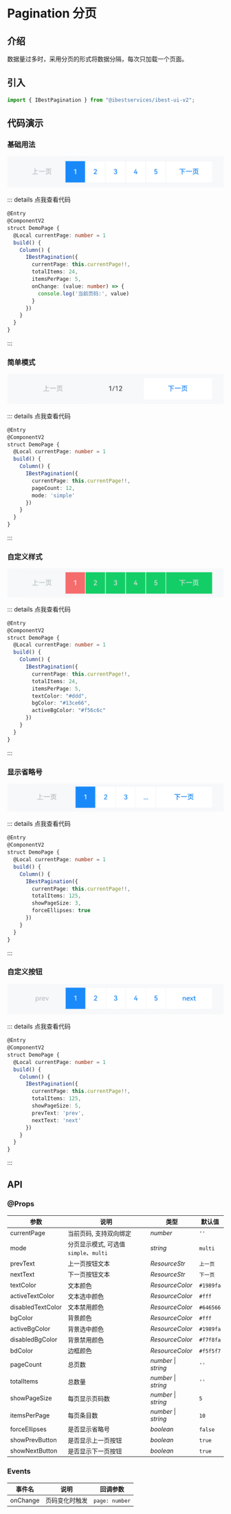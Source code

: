 # Pagination 分页

## 介绍

数据量过多时，采用分页的形式将数据分隔，每次只加载一个页面。
 
## 引入

```ts
import { IBestPagination } from "@ibestservices/ibest-ui-v2";
```

## 代码演示

### 基础用法

![基础用法](./images/base.png)

::: details 点我查看代码
```ts
@Entry
@ComponentV2
struct DemoPage {
  @Local currentPage: number = 1
  build() {
    Column() {
      IBestPagination({
        currentPage: this.currentPage!!,
        totalItems: 24,
        itemsPerPage: 5,
        onChange: (value: number) => {
          console.log('当前页码:', value)
        }
      })
    }
  }
}
```
:::

### 简单模式

![简单模式](./images/simple.png)

::: details 点我查看代码
```ts
@Entry
@ComponentV2
struct DemoPage {
  @Local currentPage: number = 1
  build() {
    Column() {
      IBestPagination({
        currentPage: this.currentPage!!,
        pageCount: 12,
        mode: 'simple'
      })
    }
  }
}
```
:::

### 自定义样式

![自定义样式](./images/style.png)

::: details 点我查看代码
```ts
@Entry
@ComponentV2
struct DemoPage {
  @Local currentPage: number = 1
  build() {
    Column() {
      IBestPagination({
        currentPage: this.currentPage!!,
        totalItems: 24,
        itemsPerPage: 5,
        textColor: "#ddd",
        bgColor: "#13ce66",
        activeBgColor: "#f56c6c"
      })
    }
  }
}
```
:::

### 显示省略号

![显示省略号](./images/ellipsis.png)

::: details 点我查看代码
```ts
@Entry
@ComponentV2
struct DemoPage {
  @Local currentPage: number = 1
  build() {
    Column() {
      IBestPagination({
        currentPage: this.currentPage!!,
        totalItems: 125,
        showPageSize: 3,
        forceEllipses: true
      })
    }
  }
}
```
:::

### 自定义按钮

![自定义按钮](./images/custom-btn.png)

::: details 点我查看代码
```ts
@Entry
@ComponentV2
struct DemoPage {
  @Local currentPage: number = 1
  build() {
    Column() {
      IBestPagination({
        currentPage: this.currentPage!!,
        totalItems: 125,
        showPageSize: 5,
        prevText: 'prev',
        nextText: 'next'
      })
    }
  }
}
```
:::


## API

### @Props

| 参数         | 说明                                 | 类型      | 默认值     |
| ------------ | ----------------------------------- | --------- | ---------- |
| currentPage  | 当前页码, 支持双向绑定                  | _number_  | `''` |
| mode         | 分页显示模式, 可选值 `simple`、`multi`  | _string_ | `multi` |
| prevText     | 上一页按钮文本                         | _ResourceStr_ | `上一页` |
| nextText     | 下一页按钮文本                         | _ResourceStr_ | `下一页` |
| textColor    | 文本颜色                              | _ResourceColor_ | `#1989fa` |
| activeTextColor| 文本选中颜色                         | _ResourceColor_ | `#fff` |
| disabledTextColor| 文本禁用颜色                       | _ResourceColor_ | `#646566` |
| bgColor      | 背景颜色                              | _ResourceColor_ | `#fff` |
| activeBgColor| 背景选中颜色                           | _ResourceColor_ | `#1989fa` |
| disabledBgColor| 背景禁用颜色                         | _ResourceColor_ | `#f7f8fa` |
| bdColor      | 边框颜色                              | _ResourceColor_ | `#f5f5f7` |
| pageCount    | 总页数                                | _number_ \| _string_ |  `''`  |
| totalItems   | 总数量                                | _number_ \| _string_ |  `''`  |
| showPageSize | 每页显示页码数                          | _number_ \| _string_ |  `5`  |
| itemsPerPage | 每页条目数                             | _number_ \| _string_ |  `10`  |
| forceEllipses| 是否显示省略号                          | _boolean_ | `false` |
| showPrevButton| 是否显示上一页按钮                      | _boolean_ | `true` |
| showNextButton| 是否显示下一页按钮                      | _boolean_ | `true` |

### Events

| 事件名     | 说明              | 回调参数                         |
| ----------| -----------------| -------------------------------- |
| onChange  | 页码变化时触发     | `page: number` |